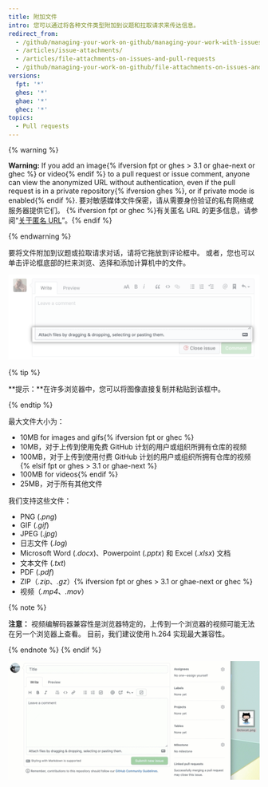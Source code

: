 ```yaml
---
title: 附加文件
intro: 您可以通过将各种文件类型附加到议题和拉取请求来传达信息。
redirect_from:
  - /github/managing-your-work-on-github/managing-your-work-with-issues-and-pull-requests/file-attachments-on-issues-and-pull-requests
  - /articles/issue-attachments/
  - /articles/file-attachments-on-issues-and-pull-requests
  - /github/managing-your-work-on-github/file-attachments-on-issues-and-pull-requests
versions:
  fpt: '*'
  ghes: '*'
  ghae: '*'
  ghec: '*'
topics:
  - Pull requests
---
```


{% warning %}

**Warning:** If you add an image{% ifversion fpt or ghes > 3.1 or ghae-next or ghec %} or video{% endif %} to a pull request or issue comment, anyone can view the anonymized URL without authentication, even if the pull request is in a private repository{% ifversion ghes %}, or if private mode is enabled{% endif %}. 要对敏感媒体文件保密，请从需要身份验证的私有网络或服务器提供它们。 {% ifversion fpt or ghec %}有关匿名 URL 的更多信息，请参阅“[关于匿名 URL](/github/authenticating-to-github/about-anonymized-urls)”。{% endif %}

{% endwarning %}

要将文件附加到议题或拉取请求对话，请将它拖放到评论框中。 或者，您也可以单击评论框底部的栏来浏览、选择和添加计算机中的文件。

![从计算机选择附件](/assets/images/help/pull_requests/select-bar.png)

{% tip %}

**提示：**在许多浏览器中，您可以将图像直接复制并粘贴到该框中。

{% endtip %}

最大文件大小为：
- 10MB for images and gifs{% ifversion fpt or ghec %}
- 10MB，对于上传到使用免费 GitHub 计划的用户或组织所拥有仓库的视频
- 100MB，对于上传到使用付费 GitHub 计划的用户或组织所拥有仓库的视频{% elsif fpt or ghes > 3.1 or ghae-next %}
- 100MB for videos{% endif %}
- 25MB，对于所有其他文件

我们支持这些文件：

* PNG (*.png*)
* GIF (*.gif*)
* JPEG (*.jpg*)
* 日志文件 (*.log*)
* Microsoft Word (*.docx*)、Powerpoint (*.pptx*) 和 Excel (*.xlsx*) 文档
* 文本文件 (*.txt*)
* PDF (*.pdf*)
* ZIP（*.zip*、*.gz*）{% ifversion fpt or ghes > 3.1 or ghae-next or ghec %}
* 视频（*.mp4*、*.mov*）

{% note %}

**注意：** 视频编解码器兼容性是浏览器特定的，上传到一个浏览器的视频可能无法在另一个浏览器上查看。 目前，我们建议使用 h.264 实现最大兼容性。

{% endnote %}
{% endif %}

![附件动画 GIF](/assets/images/help/pull_requests/dragging_images.gif)
